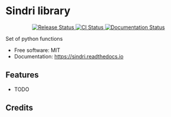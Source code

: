 # Sindri library


<p align="center">
<a href="https://pypi.python.org/pypi/sindri">
    <img src="https://img.shields.io/pypi/v/sindri.svg"
        alt = "Release Status">
</a>

<a href="https://github.com/DarkDemiurg/sindri/actions">
    <img src="https://github.com/DarkDemiurg/sindri/actions/workflows/main.yml/badge.svg?branch=release" alt="CI Status">
</a>

<a href="https://sindri.readthedocs.io/en/latest/?badge=latest">
    <img src="https://readthedocs.org/projects/sindri/badge/?version=latest" alt="Documentation Status">
</a>

</p>


Set of python functions


* Free software: MIT
* Documentation: <https://sindri.readthedocs.io>


## Features

* TODO

## Credits
